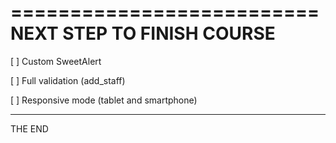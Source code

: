 ==========================
NEXT STEP TO FINISH COURSE
==========================

[ ] Custom SweetAlert

[ ] Full validation (add_staff)

[ ] Responsive mode (tablet and smartphone)

-------------------------------------------

THE END


